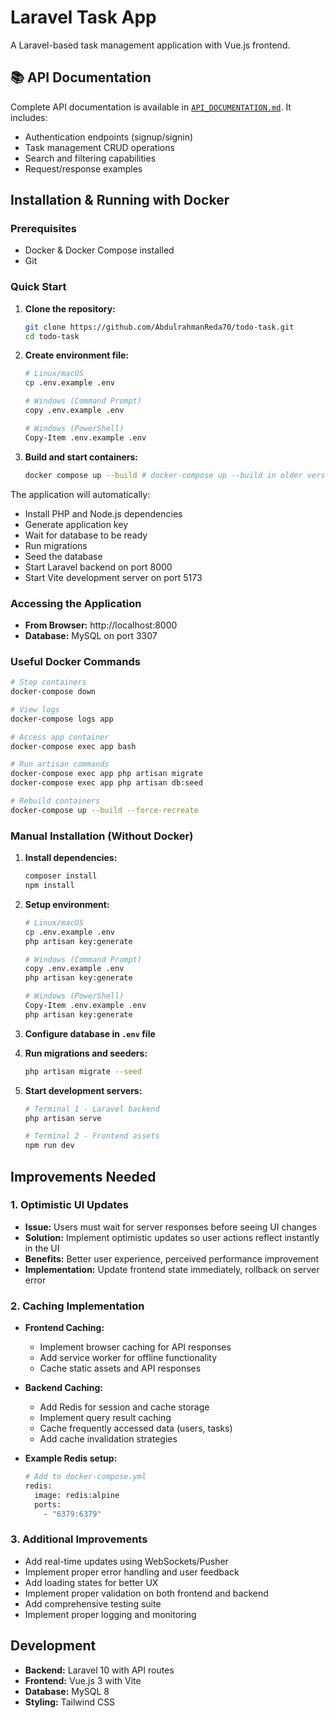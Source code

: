 # Laravel Task App

A Laravel-based task management application with Vue.js frontend.

## 📚 API Documentation

Complete API documentation is available in [`API_DOCUMENTATION.md`](./API_DOCUMENTATION.md). It includes:

-   Authentication endpoints (signup/signin)
-   Task management CRUD operations
-   Search and filtering capabilities
-   Request/response examples

## Installation & Running with Docker

### Prerequisites

-   Docker & Docker Compose installed
-   Git

### Quick Start

1. **Clone the repository:**

    ```bash
    git clone https://github.com/AbdulrahmanReda70/todo-task.git
    cd todo-task
    ```

2. **Create environment file:**

    ```bash
    # Linux/macOS
    cp .env.example .env

    # Windows (Command Prompt)
    copy .env.example .env

    # Windows (PowerShell)
    Copy-Item .env.example .env
    ```

3. **Build and start containers:**
    ```bash
    docker compose up --build # docker-compose up --build in older versions
    ```

The application will automatically:

-   Install PHP and Node.js dependencies
-   Generate application key
-   Wait for database to be ready
-   Run migrations
-   Seed the database
-   Start Laravel backend on port 8000
-   Start Vite development server on port 5173

### Accessing the Application

-   **From Browser:** http://localhost:8000
-   **Database:** MySQL on port 3307

### Useful Docker Commands

```bash
# Stop containers
docker-compose down

# View logs
docker-compose logs app

# Access app container
docker-compose exec app bash

# Run artisan commands
docker-compose exec app php artisan migrate
docker-compose exec app php artisan db:seed

# Rebuild containers
docker-compose up --build --force-recreate
```

### Manual Installation (Without Docker)

1. **Install dependencies:**

    ```bash
    composer install
    npm install
    ```

2. **Setup environment:**

    ```bash
    # Linux/macOS
    cp .env.example .env
    php artisan key:generate

    # Windows (Command Prompt)
    copy .env.example .env
    php artisan key:generate

    # Windows (PowerShell)
    Copy-Item .env.example .env
    php artisan key:generate
    ```

3. **Configure database in `.env` file**

4. **Run migrations and seeders:**

    ```bash
    php artisan migrate --seed
    ```

5. **Start development servers:**

    ```bash
    # Terminal 1 - Laravel backend
    php artisan serve

    # Terminal 2 - Frontend assets
    npm run dev
    ```

## Improvements Needed

### 1. Optimistic UI Updates

-   **Issue:** Users must wait for server responses before seeing UI changes
-   **Solution:** Implement optimistic updates so user actions reflect instantly in the UI
-   **Benefits:** Better user experience, perceived performance improvement
-   **Implementation:** Update frontend state immediately, rollback on server error

### 2. Caching Implementation

-   **Frontend Caching:**

    -   Implement browser caching for API responses
    -   Add service worker for offline functionality
    -   Cache static assets and API responses

-   **Backend Caching:**

    -   Add Redis for session and cache storage
    -   Implement query result caching
    -   Cache frequently accessed data (users, tasks)
    -   Add cache invalidation strategies

-   **Example Redis setup:**
    ```bash
    # Add to docker-compose.yml
    redis:
      image: redis:alpine
      ports:
        - "6379:6379"
    ```

### 3. Additional Improvements

-   Add real-time updates using WebSockets/Pusher
-   Implement proper error handling and user feedback
-   Add loading states for better UX
-   Implement proper validation on both frontend and backend
-   Add comprehensive testing suite
-   Implement proper logging and monitoring

## Development

-   **Backend:** Laravel 10 with API routes
-   **Frontend:** Vue.js 3 with Vite
-   **Database:** MySQL 8
-   **Styling:** Tailwind CSS
